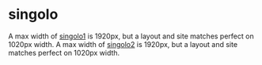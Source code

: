 # singolo
A max width of [singolo1](https://anscfl.github.io/singolo/singolo1) is 1920px, but a layout and site matches perfect on 1020px width. 
A max width of [singolo2](https://anscfl.github.io/singolo/singolo2) is 1920px, but a layout and site matches perfect on 1020px width. 
